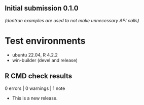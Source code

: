 ## Initial submission 0.1.0

*(dontrun examples are used to not make unnecessary API calls)*

# Test environments
* ubuntu 22.04, R 4.2.2
* win-builder (devel and release)

## R CMD check results

0 errors | 0 warnings | 1 note

* This is a new release.
